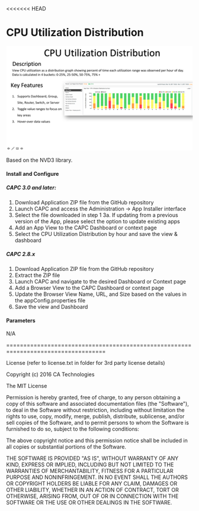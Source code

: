 <<<<<<< HEAD
# CPU Utilization Distribution

![About](SCREEN-CPU-Utilization-Distribution.png)

Based on the NVD3 library.

#### Install and Configure
##### CAPC 3.0 and later:
1. Download Application ZIP file from the GitHub repository
2. Launch CAPC and access the Administration -> App Installer interface 
3. Select the file downloaded in step 1
   3a. If updating from a previous version of the App, please select the option to update existing apps
4. Add an App View to the CAPC Dashboard or context page
5. Select the CPU Utilization Distribution by hour and save the view & dashboard

##### CAPC 2.8.x
1. Download Application ZIP file from the GitHub repository
2. Extract the ZIP file 
3. Launch CAPC and navigate to the desired Dashboard or Context page
4. Add a Browser View to the CAPC Dashboard or context page
5. Update the Browser View Name, URL, and Size based on the values in the appConfig.properties file
6. Save the view and Dashboard


#### Parameters

N/A


===================================================================================

License (refer to license.txt in folder for 3rd party license details)

Copyright (c) 2016 CA Technologies
 
The MIT License

Permission is hereby granted, free of charge, to any person obtaining a copy of this software and associated documentation files (the "Software"), to deal in the Software without restriction, including without limitation the rights to use, copy, modify, merge, publish, distribute, sublicense, and/or sell copies of the Software, and to permit persons to whom the Software is furnished to do so, subject to the following conditions:
 
The above copyright notice and this permission notice shall be included in all copies or substantial portions of the Software.
 
THE SOFTWARE IS PROVIDED "AS IS", WITHOUT WARRANTY OF ANY KIND, EXPRESS OR
IMPLIED, INCLUDING BUT NOT LIMITED TO THE WARRANTIES OF MERCHANTABILITY,
FITNESS FOR A PARTICULAR PURPOSE AND NONINFRINGEMENT. IN NO EVENT SHALL THE
AUTHORS OR COPYRIGHT HOLDERS BE LIABLE FOR ANY CLAIM, DAMAGES OR OTHER
LIABILITY, WHETHER IN AN ACTION OF CONTRACT, TORT OR OTHERWISE, ARISING FROM,
OUT OF OR IN CONNECTION WITH THE SOFTWARE OR THE USE OR OTHER DEALINGS IN
THE SOFTWARE.
